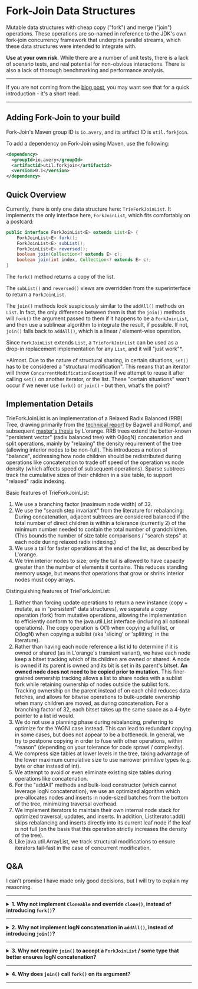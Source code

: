 # Fork-Join Data Structures

Mutable data structures with cheap copy ("fork") and merge ("join") operations. These operations are so-named in
reference to the JDK's own fork-join concurrency framework that underpins parallel streams, which these data structures
were intended to integrate with.

<strong>Use at your own risk</strong>. While there are a number of unit tests, there is a lack of scenario tests, and
real potential for non-obvious interactions. There is also a lack of thorough benchmarking and performance analysis.

---

If you are not coming from the [blog post](https://daniel.avery.io/writing/fork-join-data-structures), you may want see
that for a quick introduction - it's a short read.

---

## Adding Fork-Join to your build

Fork-Join's Maven group ID is `io.avery`, and its artifact ID is `util.forkjoin`.

To add a dependency on Fork-Join using Maven, use the following:

```xml
<dependency>
  <groupId>io.avery</groupId>
  <artifactid>util.forkjoin</artifactid>
  <version>0.1</version>
</dependency>
```

## Quick Overview

Currently, there is only one data structure here: `TrieForkJoinList`. It implements the only interface here,
`ForkJoinList`, which fits comfortably on a postcard:

``` java
public interface ForkJoinList<E> extends List<E> {
    ForkJoinList<E> fork();
    ForkJoinList<E> subList();
    ForkJoinList<E> reversed();
    boolean join(Collection<? extends E> c);
    boolean join(int index, Collection<? extends E> c);
}
```

The `fork()` method returns a copy of the list.

The `subList()` and `reversed()` views are overridden from the superinterface to return a `ForkJoinList`. 

The `join()` methods look suspiciously similar to the `addAll()` methods on `List`. In fact, the only difference between
them is that the `join()` methods will `fork()` the argument passed to them if it happens to be a `ForkJoinList`, and
then use a sublinear algorithm to integrate the result, if possible. If not, `join()` falls back to `addAll()`, which
is a linear / element-wise operation.

Since `ForkJoinList` extends `List`, a `TrieForkJoinList` can be used as a drop-in replacement implementation for any
`List`, and it will "just work"*.

*Almost. Due to the nature of structural sharing, in certain situations, `set()` has to be considered a "structural
modification". This means that an iterator will throw `ConcurrentModificationException` if we attempt to reuse it after
calling `set()` on another iterator, or the list. These "certain situations" won't occur if we never use `fork()` or
`join()` - but then, what's the point?

## Implementation Details

TrieForkJoinList is an implementation of a Relaxed Radix Balanced (RRB) Tree, drawing primarily from the
[technical report](https://infoscience.epfl.ch/server/api/core/bitstreams/e5d662ea-1e8d-4dda-b917-8cbb8bb40bf9/content)
by Bagwell and Rompf, and subsequent [master's thesis](https://hypirion.com/thesis.pdf) by L'orange. RRB trees extend
the better-known "persistent vector" (radix balanced tree) with O(logN) concatenation and split operations, mainly by
"relaxing" the density requirement of the tree (allowing interior nodes to be non-full). This introduces a notion of
"balance", addressing how node children should be redistributed during operations like concatenation to trade off speed
of the operation vs node density (which affects speed of subsequent operations). Sparse subtrees track the cumulative
sizes of their children in a size table, to support "relaxed" radix indexing.

Basic features of TrieForkJoinList:
1. We use a branching factor (maximum node width) of 32.
2. We use the "search step invariant" from the literature for rebalancing: During concatenation, adjacent subtrees are
   considered balanced if the total number of direct children is within a tolerance (currently 2) of the minimum
   number needed to contain the total number of grandchildren. (This bounds the number of size table comparisons
   / "search steps" at each node during relaxed radix indexing.)
3. We use a tail for faster operations at the end of the list, as described by L'orange.
4. We trim interior nodes to size; only the tail is allowed to have capacity greater than the number of elements it
   contains. This reduces standing memory usage, but means that operations that grow or shrink interior nodes must copy
   arrays.

Distinguishing features of TrieForkJoinList:
1. Rather than forcing update operations to return a new instance (copy + mutate, as in "persistent" data
   structures), we separate a copy operation (fork) from mutative operations, allowing the implementation to efficiently
   conform to the java.util.List interface (including all optional operations). The copy operation is O(1) when copying
   a full list, or O(logN) when copying a sublist (aka 'slicing' or 'splitting' in the literature).
2. Rather than having each node reference a list id to determine if it is owned or shared (as in L'orange's
   transient variant), we have each node keep a bitset tracking which of its children are owned or
   shared. A node is owned if its parent is owned and its bit is set in its parent's bitset. <b>An owned node does not
   need to be copied prior to mutation.</b> This finer-grained ownership tracking allows a list to share nodes with a
   sublist fork while retaining ownership of nodes outside the sublist fork. Tracking ownership on the parent instead
   of on each child reduces data fetches, and allows for bitwise operations to bulk-update ownership when many children
   are moved, as during concatenation. For a branching factor of 32, each bitset takes up the same space as a 4-byte
   pointer to a list id would.
3. We do not use a planning phase during rebalancing, preferring to optimize for the YAGNI case instead. This can lead
   to redundant copying in some cases, but does not appear to be a bottleneck. In general, we try to postpone copying in
   order to fuse with other operations, within "reason" (depending on your tolerance for code sprawl / complexity).
4. We compress size tables at lower levels in the tree, taking advantage of the lower maximum
   cumulative size to use narrower primitive types (e.g. byte or char instead of int).
5. We attempt to avoid or even eliminate existing size tables during operations like concatenation.
6. For the "addAll" methods and bulk-load constructor (which cannot leverage logN concatenation), we use an optimized
   algorithm which pre-allocates nodes and inserts in node-sized batches from the bottom of the tree, minimizing
   traversal overhead.
7. We implement iterators to maintain their own internal node stack for optimized traversal, updates, and inserts.
   In addition, ListIterator.add() skips rebalancing and inserts directly into its current leaf node if the
   leaf is not full (on the basis that this operation strictly increases the density of the tree).
8. Like java.util.ArrayList, we track structural modifications to ensure iterators fail-fast in the case of concurrent
   modification.

## Q&A

I can't promise I have made only good decisions, but I will try to explain my reasoning.

---

<details><summary><b>1. Why not implement <code>Cloneable</code> and override <code>clone()</code>, instead of introducing <code>fork()</code>?</b></summary>

The main reason is that `fork()` may need to change owned nodes to shared, which is a mutation to the original
list. It is not clear that mutating the original list would not violate user expectations of `clone()` (even though
this mutation does not affect "observable results" of subsequent operations on the original list - only their performance).

Even if `Cloneable`/`clone()` were used in place of `fork()`, we would still need an interface above `TrieForkJoinList`
that extends `Cloneable`, so that the `subList()` and `reversed()` views could still be overridden to return something
that is `Cloneable` & `List`.

</details>

---

<details><summary><b>2. Why not implement logN concatenation in <code>addAll()</code>, instead of introducing <code>join()</code>?</b></summary>

The performance and memory characteristics of `addAll()` vs `join()` are "different", not strictly "worse/better".
`addAll()` is a linear operation because it eagerly copies the passed-in list, whereas `join()` achieves sublinear cost
(when the argument is compatible) by deferring most copying until subsequent mutations. If most of the copied region
will later be mutated, it is possible that "eager copying" (`addAll()`) will outperform "lazy copying" (`join()`) in the
long run.

Additionally, logN concatenation requires reusing internal structure from the passed-in list, which implies either
"sharing" or "stealing" that structure - both of which imply mutating the passed-in list (see Q&A 1 and 4). It is not
clear that this mutation would not violate user expectations of `addAll()`.

</details>

---

<details><summary><b>3. Why not require <code>join()</code> to accept a <code>ForkJoinList</code> / some type that better ensures logN concatenation?</b></summary>

Even if `join()` required a `ForkJoinList` argument, it would not be sufficient to guarantee logN concatenation -
different implementations of the interface would not be able to access each other's internal structure for reuse, and
would likely have incompatible internal structure anyway.

We could instead add a "recursive" type parameter to `ForkJoinList` (representing the type of 'this'), and have `join()`
accept that type. But that seems too restrictive: For instance, it should be possible to `join()` a subList or reversed
view, but such a view will likely not be the same type as the outer list. Not to mention, a recursive type parameter
makes the interface type much more difficult to work with in all places that the interface needs to be spelled out
explicitly.

On the other hand, accepting a `Collection` argument allows us to use `join()` in place of `addAll()` (if we are
comfortable with its "lazy copying" and potential mutation - see Q&A 2), and gracefully degrade to a linear algorithm if
necessary.

</details>

---

<details><summary><b>4. Why does <code>join()</code> call <code>fork()</code> on its argument?</b></summary>

For logN concatenation to be possible, the joining-list needs to reuse internal structure from the joined-list.
Forking the joined-list marks all of its internal structure as shared, so that subsequent mutations to that structure
by the joining-list must copy first, thus not interfering with the joined-list.

But what if we don't care about the joined-list after joining? In that case, it would be nice if we could transfer
ownership of the joined-list's internal structure to the joining-list, so that it wouldn't have to copy before
subsequent mutations to that structure. To ensure integrity, the structure must no longer be accessible to the
joined-list (to enforce this, the joined-list could simply be cleared after the transfer).

To support this, I considered adding a method that would transfer nodes AND ownership to a new, identical list instance,
then clear the current instance. Let's call this method `extract()`. Inside `join()` we would now call `extract()`
instead of `fork()`, clearing the joined-list and obtaining a new list that owned all of the joined-list's former nodes
(if it had owned them). As `join()` would have exclusive access to this new list, it would not have to worry about
"stealing" and mangling the new list's internal structure.

The `extract()` method even had potential outside of `join()`, as a way for methods that were passed a list to
defensively "take ownership" of it, moving nodes to a new list that the caller could not mutate after the method exited.
This seemed like a useful primitive for joining in general: We could imagine a List implementation that just wants to
efficiently concatenate ArrayLists - to avoid full copying without compromising integrity, it would need a mechanism to
prevent callers from later mutating lists that had already been joined to it.

Unfortunately, the same indirection (having `join()` call `extract()`) that ensured integrity also felt like a potential
footgun:
- Even if it didn't violate the joining-list's integrity, it would likely be a misuse to access the joined-list after
  `join()`.
- With `join()` accepting a `Collection` argument, we'd either have to:
  1. Accept very inconsistent (and probably surprising) effects on arguments that implement `extract()` vs arguments that don't.
  2. Try to emulate `extract()` if the argument does not implement it - probably by clearing the collection after consuming it.
     This gets particularly questionable if the collection is a thread-safe implementation that may be receiving concurrent updates:
     Clearing it could drop elements that we did not consume.
  3. Change the signature of `join()` to accept a more specific argument type (see Q&A 3).
- `extract()` does not play nice if the joined-list _is_ the joining-list, or one is a sublist of the other.
  - 3 cases:
    1. <b>list-joins-list:</b> There is no effect. The list is extracted (cleared), then joined to a now-empty list, yielding the same elements.
    2. <b>list-joins-sublist:</b> The sublist is extracted (cleared), then joined to the remaining outer list.
    3. <b>sublist-joins-list:</b> Throws ConcurrentModificationException. The list is extracted (cleared), then the
       sublist detects that its parent list has been modified externally (modCount doesn't match expected), and throws.
  - In all cases, join-at-index becomes less intuitive:
    - Since `extract()` can affect the joining-list, it matters whether we interpret the index before or after `extract()` is called.
      - If after, the user may need to adjust their index to account for the region that would be removed by `extract()`.
      - If before, and index lies after the removed region, we would probably subtract the removed size from the index.
      - If before, and index lies in the removed region, we would probably update the index to the starting position of the removed region.
  - Note that if `join()` calls `fork()` instead of `extract()`, these problems go away, because the joining-list cannot
    be observably affected by creating or mutating a fork. Of course, we could just require that the user `fork()`
    _before_ calling `join()` if one list refers to the other - but this requirement would be easy to overlook.

With these concerns in mind, I decided to go with the safer option, and have `join()` call `fork()` on its argument.

</details>

---